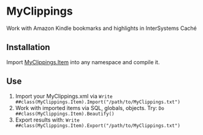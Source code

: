 # MyClippings
Work with Amazon Kindle bookmarks and highlights in InterSystems Caché

## Installation

Import [MyClippings.Item](https://raw.githubusercontent.com/eduard93/MyClippings/master/MyClippings/Item.cls.xml) into any namespace and compile it.

## Use

1. Import your MyClippings.xml via `Write ##class(MyClippings.Item).Import("/path/to/MyClippings.txt")`
2. Work with imported items via SQL, globals, objects. Try: `Do ##class(MyClippings.Item).Beautify()`
3. Export results  with: `Write ##class(MyClippings.Item).Export("/path/to/MyClippings.txt")`
